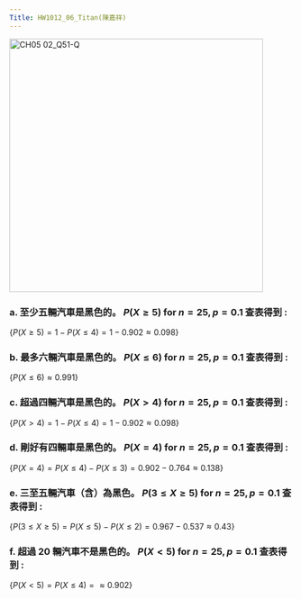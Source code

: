 ```yaml
---
Title: HW1012_06_Titan(陳嘉祥)
---
```


<img width="450" alt="CH05 02_Q51-Q" src="https://github.com/user-attachments/assets/9829bc4b-ea9c-41be-8fd6-2d901ab44948">


### a. 至少五輛汽車是黑色的。 $P(X \ge 5) \text{ for } n=25, p=0.1$ 查表得到 :  

$\{
P(X \ge 5)=
1-P(X \le 4)=
1-0.902
\approx 0.098
\}$

### b. 最多六輛汽車是黑色的。 $P(X \le 6) \text{ for } n=25, p=0.1$ 查表得到 :  

$\{
P(X \le 6)
\approx 0.991
\}$

### c. 超過四輛汽車是黑色的。 $P(X > 4) \text{ for } n=25, p=0.1$ 查表得到 :  

$\{
P(X > 4)=
1-P(X \le 4)=
1-0.902
\approx 0.098
\}$

### d. 剛好有四輛車是黑色的。 $P(X = 4) \text{ for } n=25, p=0.1$ 查表得到 :  

$\{
P(X = 4)=
P(X \le 4)-P(X \le 3)=
0.902-0.764
\approx 0.138
\}$

### e. 三至五輛汽車（含）為黑色。 $P(3 \le X \ge 5) \text{ for } n=25, p=0.1$ 查表得到 :  

$\{
P(3 \le X \ge 5)=
P(X \le 5)-P(X \le 2)=
0.967-0.537
\approx 0.43
\}$

### f. 超過 20 輛汽車不是黑色的。 $P(X < 5) \text{ for } n=25, p=0.1$ 查表得到 :  

$\{
P(X < 5)=
P(X \le 4)=
\approx 0.902
\}$


